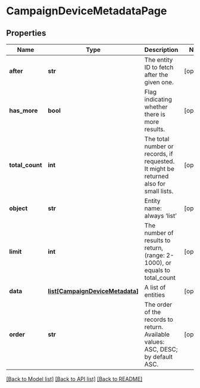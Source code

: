 # CampaignDeviceMetadataPage

## Properties
Name | Type | Description | Notes
------------ | ------------- | ------------- | -------------
**after** | **str** | The entity ID to fetch after the given one. | [optional] 
**has_more** | **bool** | Flag indicating whether there is more results. | [optional] 
**total_count** | **int** | The total number or records, if requested. It might be returned also for small lists. | [optional] 
**object** | **str** | Entity name: always ‘list’ | [optional] 
**limit** | **int** | The number of results to return, (range: 2-1000), or equals to total_count | [optional] 
**data** | [**list[CampaignDeviceMetadata]**](CampaignDeviceMetadata.md) | A list of entities | [optional] 
**order** | **str** | The order of the records to return. Available values: ASC, DESC; by default ASC. | [optional] 

[[Back to Model list]](../README.md#documentation-for-models) [[Back to API list]](../README.md#documentation-for-api-endpoints) [[Back to README]](../README.md)


